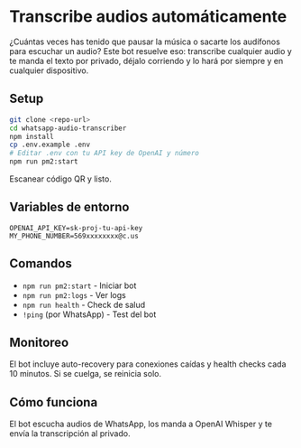 # Transcribe audios automáticamente
¿Cuántas veces has tenido que pausar la música o sacarte los audífonos para escuchar un audio? Este bot resuelve eso: transcribe cualquier audio y te manda el texto por privado, déjalo corriendo y lo hará por siempre y en cualquier dispositivo.

## Setup
```bash
git clone <repo-url>
cd whatsapp-audio-transcriber
npm install
cp .env.example .env
# Editar .env con tu API key de OpenAI y número
npm run pm2:start
```

Escanear código QR y listo.

## Variables de entorno
```env
OPENAI_API_KEY=sk-proj-tu-api-key
MY_PHONE_NUMBER=569xxxxxxxx@c.us
```

## Comandos
- `npm run pm2:start` - Iniciar bot
- `npm run pm2:logs` - Ver logs
- `npm run health` - Check de salud
- `!ping` (por WhatsApp) - Test del bot

## Monitoreo
El bot incluye auto-recovery para conexiones caídas y health checks cada 10 minutos. Si se cuelga, se reinicia solo.

## Cómo funciona
El bot escucha audios de WhatsApp, los manda a OpenAI Whisper y te envía la transcripción al privado.
